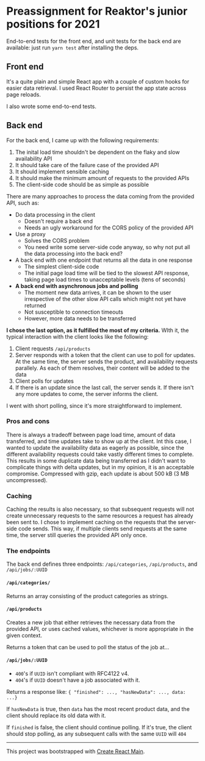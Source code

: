 # Preassignment for Reaktor's junior positions for 2021
End-to-end tests for the front end, and unit tests for the back end are available: just run `yarn test` after installing the deps.

## Front end
It's a quite plain and simple React app with a couple of custom hooks for easier data retrieval. 
I used React Router to persist the app state across page reloads.

I also wrote some end-to-end tests.

## Back end
For the back end, I came up with the following requirements:
1. The inital load time shouldn't be dependent on the flaky and slow availability API
3. It should take care of the failure case of the provided API
4. It should implement sensible caching
5. It should make the minimum amount of requests to the provided APIs
2. The client-side code should be as simple as possible

There are many approaches to process the data coming from the provided API, such as:
* Do data processing in the client
    * Doesn't require a back end
    * Needs an ugly workaround for the CORS policy of the provided API
* Use a proxy
    * Solves the CORS problem
    * You need write some server-side code anyway, so why not put all the data processing into the back end?
* A back end with one endpoint that returns all the data in one response
    * The simplest client-side code
    * The initial page load time will be tied to the slowest API response, taking page load times to unacceptable levels (tens of seconds)
* __A back end with asynchronous jobs and polling__
    * The moment new data arrives, it can be shown to the user irrespective of the other slow API calls which might not yet have returned
    * Not susceptible to connection timeouts
    * However, more data needs to be transferred

__I chose the last option, as it fulfilled the most of my criteria.__ WIth it, the typical interaction with the client looks like the following:
1. Client requests `/api/products`
2. Server responds with a token that the client can use to poll for updates. At the same time, the server sends the product, and availability requests parallely. As each of them resolves, their content will be added to the data
3. Client polls for updates
4. If there is an update since the last call, the server sends it. If there isn't any more updates to come, the server informs the client.  

I went with short polling, since it's more straightforward to implement.

### Pros and cons
There is always a tradeoff between page load time, amount of data transferred, and time updates take to show up at the client. 
Int this case, I wanted to update the availability data as eagerly as possible, since the different availability requests could take vastly different times to complete.
This results in some duplicate data being transferred as I didn't want to complicate things with delta updates, but in my opinion, it is an acceptable compromise.
Compressed with gzip, each update is about 500 kB (3 MB uncompressed).

### Caching
Caching the results is also necessary, so that subsequent requests will not create unnecessary requests to the same resources a request has already been sent to. 
I chose to implement caching on the requests that the server-side code sends. This way, if multiple clients send requests at the same time, the server still queries the provided API only once.
  

### The endpoints
The back end defines three endpoints: `/api/categories`, `/api/products`, and `/api/jobs/:UUID`

#### `/api/categories/`
 
Returns an array consisting of the product categories as strings.

#### `/api/products`
Creates a new job that either retrieves the necessary data from the provided API, or uses cached values, whichever is more appropriate in the given context.

Returns a token that can be used to poll the status of the job at...

#### `/api/jobs/:UUID`
* `400`'s if `UUID` isn't compliant with RFC4122 v4.
* `404`'s if `UUID` doesn't have a job associated with it.

Returns a response like: `{ "finished": ..., "hasNewData": ..., data: ...}`

If `hasNewData` is true, then `data` has the most recent product data, and the client should replace its old data with it.

If `finished` is false, the client should continue polling. If it's true, the client should stop polling, as any subsequent calls with the same `UUID` will `404`

-----

This project was bootstrapped with [Create React Main](https://github.com/facebook/create-react-app).
